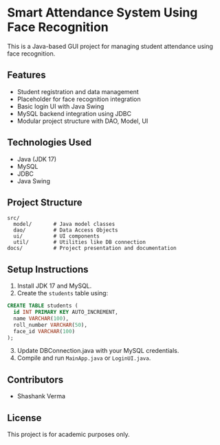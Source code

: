 # Smart Attendance System Using Face Recognition

This is a Java-based GUI project for managing student attendance using face recognition.

## Features
- Student registration and data management
- Placeholder for face recognition integration
- Basic login UI with Java Swing
- MySQL backend integration using JDBC
- Modular project structure with DAO, Model, UI

## Technologies Used
- Java (JDK 17)
- MySQL
- JDBC
- Java Swing

## Project Structure
```
src/
  model/       # Java model classes
  dao/         # Data Access Objects
  ui/          # UI components
  util/        # Utilities like DB connection
docs/          # Project presentation and documentation
```

## Setup Instructions
1. Install JDK 17 and MySQL.
2. Create the `students` table using:
```sql
CREATE TABLE students (
  id INT PRIMARY KEY AUTO_INCREMENT,
  name VARCHAR(100),
  roll_number VARCHAR(50),
  face_id VARCHAR(100)
);
```
3. Update DBConnection.java with your MySQL credentials.
4. Compile and run `MainApp.java` or `LoginUI.java`.

## Contributors
- Shashank Verma

## License
This project is for academic purposes only.
